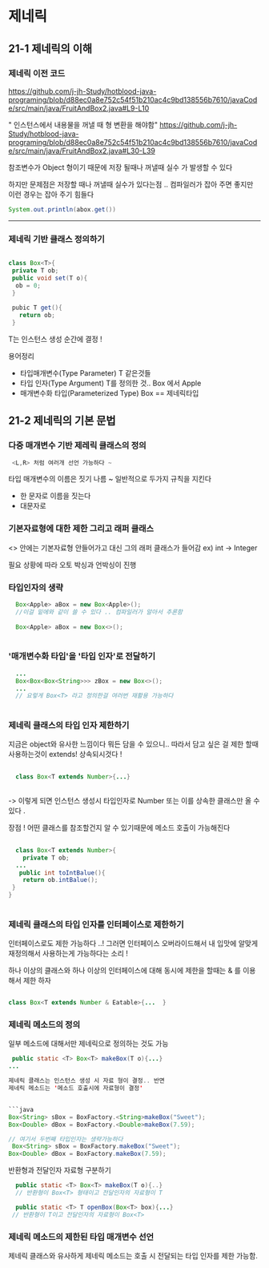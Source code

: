 # 제네릭

## 21-1 제네릭의 이해

### 제네릭 이전 코드
https://github.com/j-jh-Study/hotblood-java-programing/blob/d88ec0a8e752c54f51b210ac4c9bd138556b7610/javaCode/src/main/java/FruitAndBox2.java#L9-L10

" 인스턴스에서 내용물을 꺼낼 때 형 변환을 해야함"
https://github.com/j-jh-Study/hotblood-java-programing/blob/d88ec0a8e752c54f51b210ac4c9bd138556b7610/javaCode/src/main/java/FruitAndBox2.java#L30-L39

참조변수가 Object 형이기 때문에 저장 될때나 꺼낼때 실수 가 발생할 수 있다

하지만 문제점은 저장할 때나 꺼낼때 실수가 있다는점 .. 컴파일러가 잡아 주면 좋지만 이런 경우는 잡아 주기 힘들다
```java
System.out.println(abox.get())  
```

---
### 제네릭 기반 클래스 정의하기 

```java

class Box<T>{
 private T ob;
 public void set(T o){
  ob = 0;
 }
 
 pubic T get(){
   return ob;
 }
```

T는 인스턴스 생성 순간에 결정 !


용어정리
- 타입매개변수(Type Parameter) T 같은것들
- 타입 인자(Type Argument) T를 정의한 것.. Box<Apple> 에서 Apple
- 매개변수화 타입(Parameterized Type) Box<Apple>  == 제네릭타입 
 
 
## 21-2 제네릭의 기본 문법
 
### 다중 매개변수 기반 제레릭 클래스의 정의

```java
 <L,R> 처럼 여러개 선언 가능하다 ~
 ```

타입 매개변수의 이름은 짓기 나름 ~ 일반적으로 두가지 규칙을 지킨다
- 한 문자로 이름을 짓는다
- 대문자로


### 기본자료형에 대한 제한 그리고 래퍼 클래스

<> 안에는 기본자료형 안들어가고 대신 그의 래퍼 클래스가 들어감 
  ex) int -> Integer 
  
필요 상황에 따라 오토 박싱과 언박싱이 진행
  
### 타입인자의 생략
```java
  Box<Apple> aBox = new Box<Apple>();
  //이걸 밑에와 같이 쓸 수 있다 .. 컴파일러가 알아서 추론함
  
  Box<Apple> aBox = new Box<>();
  
```
  
### '매개변수화 타입'을 '타입 인자'로 전달하기
  
```java
  ...
  Box<Box<Box<String>>> zBox = new Box<>();
  ...
  // 요렇게 Box<T> 라고 정의한걸 여러번 재활용 가능하다 
  
```

### 제네릭 클래스의 타입 인자 제한하기
  
지금은 object와 유사한 느낌이다 뭐든 담을 수 있으니..
따라서 담고 싶은 걸 제한 할때 사용하는것이 extends! 상속되시것다 ! 

```java
  
  class Box<T extends Number>{...}
  
```
  -> 이렇게 되면 인스턴스 생성시 타입인자로 Number 또는 이를 상속한 클래스만 올 수 있다 .
  
장점 ! 
  어떤 클래스를 참조할건지 알 수 있기때문에 메소드 호출이 가능해진다 
  
```java
  
  class Box<T extends Number>{
    private T ob;
  ...
   public int toIntBalue(){
    return ob.intBalue();
 }
}
  
```
### 제네릭 클래스의 타입 인자를 인터페이스로 제한하기
  
  인터페이스로도 제한 가능하다 ..! 
  그러면 인터페이스 오버라이드해서 내 입맛에 알맞게 재정의해서 사용하는게 가능하다는 소리 ! 
  
  하나 이상의 클래스와 하나 이상의 인터페이스에 대해 동시에 제한을 할때는 & 를 이용해서 제한 하자
  
  ```java
  
  class Box<T extends Number & Eatable>{...  }
  
  ```
  
  ### 제네릭 메소드의 정의
  
  일부 메소드에 대해서만 제네릭으로 정의하는 것도 가능
  
  ```java
   public static <T> Box<T> makeBox(T o){...}
  ...
 
  제네릭 클래스는 인스턴스 생성 시 자료 형이 결정.. 반면 
  제네릭 메소드는 '메소드 호출시에 자료형이 결정'
  
  
  ```java
  Box<String> sBox = BoxFactory.<String>makeBox("Sweet");
  Box<Double> dBox = BoxFactory.<Double>makeBox(7.59);
  
  // 여기서 두번째 타입인자는 생략가능하다 
   Box<String> sBox = BoxFactory.makeBox("Sweet");
  Box<Double> dBox = BoxFactory.makeBox(7.59);
  ```
  
  반환형과 전달인자 자료형 구분하기 
  
  ```java
    public static <T> Box<T> makeBox(T o){..}
    // 반환형이 Box<T> 형태이고 전달인자의 자료형이 T
  
    public static <T> T openBox(Box<T> box){...}
   // 반환형이 T이고 전달인자의 자료형이 Box<T>
  
  ```
  
  ### 제네릭 메소드의 제한된 타입 매개변수 선언
  
  제네릭 클래스와 유사하게 제네릭 메소드는 호출 시 전달되는 타입 인자를 제한 가능함.
  
